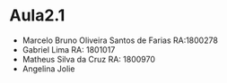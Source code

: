 # Aula2.1

- Marcelo Bruno Oliveira Santos de Farias RA:1800278
- Gabriel Lima RA: 1801017
- Matheus Silva da Cruz RA: 1800970
- Angelina Jolie


